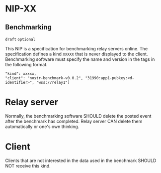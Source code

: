 NIP-XX
======

Benchmarking
------------

`draft` `optional`

This NIP is a specification for benchmarking relay servers online. The specification defines a kind `XXXXX` that is never displayed to the client. Benchmarking software must specify the name and version in the tags in the following format.

```
"kind": xxxxx,
"client": "nostr-benchmark-v0.0.2", "31990:app1-pubkey:<d-identifier>", "wss://relay1"]
```

# Relay server

Normally, the benchmarking software SHOULD delete the posted event after the benchmark has completed. Relay server CAN delete them automatically or one's own thinking.

# Client

Clients that are not interested in the data used in the benchmark SHOULD NOT receive this kind.
